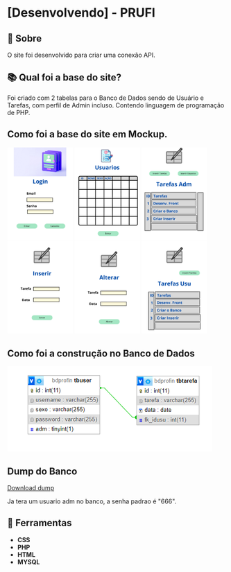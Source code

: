 # [Desenvolvendo] - PRUFI
## 📘 Sobre
O site foi desenvolvido para criar uma conexão API.

## 📚 Qual foi a base do site?

Foi criado com 2 tabelas para o Banco de Dados sendo de Usuário e Tarefas, com perfil de Admin incluso. Contendo linguagem de programação de PHP.

## Como foi a base do site em Mockup.

<img src="/PROFI/img/GitHub/Login-1.jpg" width="30%" />
<img src="/PROFI/img/mockup/Login-2.jpg" width="30%"/>
<img src="/PROFI/img/mockup/Login-3.jpg" width="30%"/>
<img src="/PROFI/img/mockup/Login-4.jpg" width="30%"/>
<img src="/PROFI/img/mockup/Login-5.jpg" width="30%"/>
<img src="/PROFI/img/mockup/Login-6.jpg" width="30%"/>

## Como foi a construção no Banco de Dados <br>
<img src="/PROFI/img/banco/Banco.png"/>

## Dump do Banco
<a href="/PROFI/dump_mysql/bdprofin.sql" >Download dump </a>

Ja tera um usuario adm no banco, a senha padrao é "666".

## 🔨  Ferramentas
- **CSS**
- **PHP**
- **HTML**
- **MYSQL**
